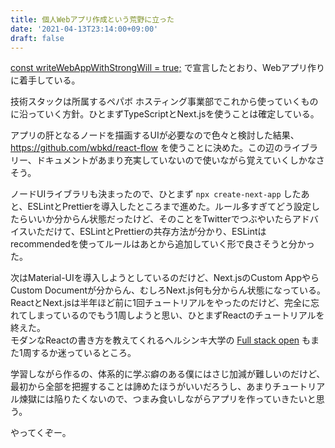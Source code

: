 ```yaml
---
title: 個人Webアプリ作成という荒野に立った
date: '2021-04-13T23:14:00+09:00'
draft: false
---
```


[const writeWebAppWithStrongWill = true;](https://okweird.net/blog/write-web-app-with-string-will/) で宣言したとおり、Webアプリ作りに着手している。

技術スタックは所属するペパボ ホスティング事業部でこれから使っていくものに沿っていく方針。ひとまずTypeScriptとNext.jsを使うことは確定している。

アプリの肝となるノードを描画するUIが必要なので色々と検討した結果、https://github.com/wbkd/react-flow を使うことに決めた。この辺のライブラリー、ドキュメントがあまり充実していないので使いながら覚えていくしかなさそう。

ノードUIライブラリも決まったので、ひとまず `npx create-next-app` したあと、ESLintとPrettierを導入したところまで進めた。ルール多すぎてどう設定したらいいか分からん状態だったけど、そのことをTwitterでつぶやいたらアドバイスいただけて、ESLintとPrettierの共存方法が分かり、ESLintはrecommendedを使ってルールはあとから追加していく形で良さそうと分かった。

次はMaterial-UIを導入しようとしているのだけど、Next.jsのCustom AppやらCustom Documentが分からん、むしろNext.js何も分からん状態になっている。
ReactとNext.jsは半年ほど前に1回チュートリアルをやったのだけど、完全に忘れてしまっているのでもう1周しようと思い、ひとまずReactのチュートリアルを終えた。  
モダンなReactの書き方を教えてくれるヘルシンキ大学の [Full stack open](https://fullstackopen.com/en/) もまた1周するか迷っているところ。

学習しながら作るの、体系的に学ぶ癖のある僕にはさじ加減が難しいのだけど、最初から全部を把握することは諦めたほうがいいだろうし、あまりチュートリアル煉獄には陥りたくないので、つまみ食いしながらアプリを作っていきたいと思う。

やってくぞー。
